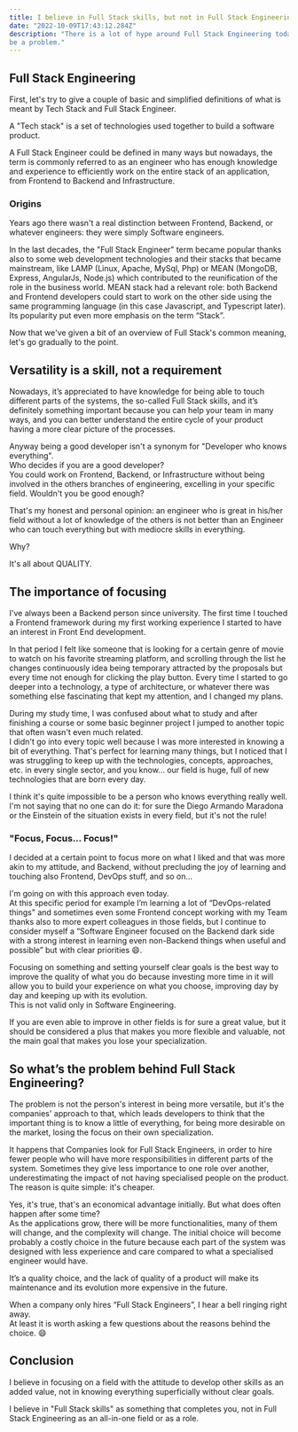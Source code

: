 ```yaml
---
title: I believe in Full Stack skills, but not in Full Stack Engineering
date: "2022-10-09T17:43:12.284Z"
description: "There is a lot of hype around Full Stack Engineering today. Here's why that could 
be a problem."
---
```


## Full Stack Engineering

First, let's try to give a couple of basic and simplified definitions of what is meant by Tech Stack and Full Stack Engineer.

A "Tech stack" is a set of technologies used together to build a software product.

A Full Stack Engineer could be defined in many ways but nowadays, the term is commonly referred to as an engineer
who has enough knowledge and experience to efficiently work on the entire stack of an application,
from Frontend to Backend and Infrastructure.

### Origins

Years ago there wasn't a real distinction between Frontend, Backend, or whatever engineers: they were simply Software engineers.

In the last decades, the "Full Stack Engineer" term became popular thanks also to some web development technologies and
their stacks that became mainstream, like LAMP (Linux, Apache, MySql, Php) or MEAN (MongoDB, Express, AngularJs, Node.js)
which contributed to the reunification of the role in the business world.
MEAN stack had a relevant role: both Backend and Frontend developers could start to work on the other side using the same
programming language (in this case Javascript, and Typescript later). Its popularity put even more emphasis on the term “Stack”.

Now that we've given a bit of an overview of Full Stack's common meaning, let's go gradually to the point.

## Versatility is a skill, not a requirement

Nowadays, it’s appreciated to have knowledge for being able to touch different parts of the systems, the so-called Full Stack skills,
and it’s definitely something important because you can help your team in many ways, and you can better understand the
entire cycle of your product having a more clear picture of the processes.

Anyway being a good developer isn't a synonym for "Developer who knows everything". <br />
Who decides if you are a good developer? <br />
You could work on Frontend, Backend, or Infrastructure without being involved in the others branches of engineering,
excelling in your specific field. Wouldn't you be good enough?

That's my honest and personal opinion: an engineer who is great in his/her field without a lot of knowledge of the others
is not better than an Engineer who can touch everything but with mediocre skills in everything.

Why?

It's all about QUALITY.

## The importance of focusing

I've always been a Backend person since university.
The first time I touched a Frontend framework during my first working experience I started to have an interest in Front End
development.

In that period I felt like someone that is looking for a certain genre of movie to watch on his favorite streaming platform,
and scrolling through the list he changes continuously idea being temporary attracted by the proposals but every time not enough
for clicking the play button.
Every time I started to go deeper into a technology, a type of architecture, or whatever there was something else fascinating that
kept my attention, and I changed my plans.

During my study time, I was confused about what to study and after finishing a course or some basic beginner project
I jumped to another topic that often wasn't even much related.<br />
I didn't go into every topic well because I was more interested in knowing a bit of everything.
That's perfect for learning many things, but I noticed that I was struggling to keep up with the technologies, concepts,
approaches, etc. in every single sector, and you know... our field is huge, full of new technologies that are born every day.

I think it's quite impossible to be a person who knows everything really well.<br />
I'm not saying that no one can do it: for sure
the Diego Armando Maradona or the Einstein of the situation exists in every field, but it's not the rule!

### "Focus, Focus... Focus!"

I decided at a certain point to focus more on what I liked and that was more akin to my attitude, and Backend, without
precluding the joy of learning and touching also Frontend, DevOps stuff, and so on...

I'm going on with this approach even today.<br />
At this specific period for example I’m learning a lot of “DevOps-related things" and sometimes even some Frontend concept
working with my Team thanks also to more expert colleagues in those fields, but I continue to consider myself a
“Software Engineer focused on the Backend dark side with a strong interest in learning even non-Backend things when useful
and possible” but with clear priorities :smile:.

Focusing on something and setting yourself clear goals is the best way to improve the quality of what you do
because investing more time in it will allow you to build your experience on what you choose, improving day by day and
keeping up with its evolution. <br />
This is not valid only in Software Engineering.

If you are even able to improve in other fields is for sure a great value, but it should be considered a plus that makes you more
flexible and valuable, not the main goal that makes you lose your specialization.

## So what’s the problem behind Full Stack Engineering?

The problem is not the person's interest in being more versatile, but it's the companies' approach to that, which
leads developers to think that the important thing is to know a little of everything, for being more desirable on the market,
losing the focus on their own specialization.

It happens that Companies look for Full Stack Engineers, in order to hire fewer people who will have more responsibilities in different
parts of the system.
Sometimes they give less importance to one role over another, underestimating the impact of not having specialised people on the product.
The reason is quite simple: it's cheaper.

Yes, it's true, that's an economical advantage initially. But what does often happen after some time?<br />
As the applications grow, there will be more functionalities, many of them will change, and the complexity will change.
The initial choice will become probably a costly choice in the future because each part of the system was designed with
less experience and care compared to what a specialised engineer would have.

It’s a quality choice, and the lack of quality of a product will make its maintenance and its evolution more expensive in the future.

When a company only hires “Full Stack Engineers”, I hear a bell ringing right away. <br />
At least it is worth asking a few questions about the reasons behind the choice. :smile:

## Conclusion

I believe in focusing on a field with the attitude to develop other skills as an added value,
not in knowing everything superficially without clear goals.

I believe in "Full Stack skills" as something that completes you, not in Full Stack Engineering as an all-in-one field or
as a role.


